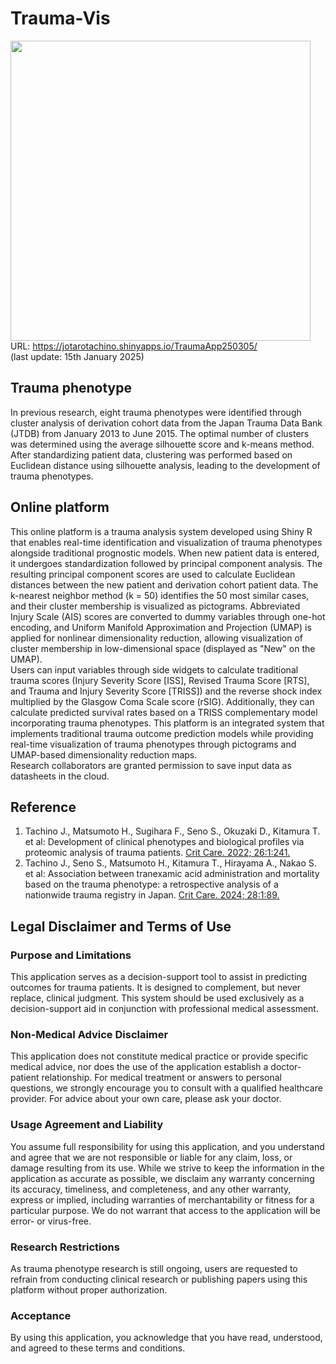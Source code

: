 # Trauma-Vis
<img src="https://github.com/user-attachments/assets/7816daa4-8984-48e6-a22a-ec3a055c19fb" width="480"><br/>
URL: https://jotarotachino.shinyapps.io/TraumaApp250305/<br/>
(last update: 15th January 2025)

## Trauma phenotype
In previous research, eight trauma phenotypes were identified through cluster analysis of derivation cohort data from the Japan Trauma Data Bank (JTDB) from January 2013 to June 2015. The optimal number of clusters was determined using the average silhouette score and k-means method. After standardizing patient data, clustering was performed based on Euclidean distance using silhouette analysis, leading to the development of trauma phenotypes.<br/>

## Online platform
This online platform is a trauma analysis system developed using Shiny R that enables real-time identification and visualization of trauma phenotypes alongside traditional prognostic models. When new patient data is entered, it undergoes standardization followed by principal component analysis. The resulting principal component scores are used to calculate Euclidean distances between the new patient and derivation cohort patient data. The k-nearest neighbor method (k = 50) identifies the 50 most similar cases, and their cluster membership is visualized as pictograms. Abbreviated Injury Scale (AIS) scores are converted to dummy variables through one-hot encoding, and Uniform Manifold Approximation and Projection (UMAP) is applied for nonlinear dimensionality reduction, allowing visualization of cluster membership in low-dimensional space (displayed as "New" on the UMAP).
 <br/>
Users can input variables through side widgets to calculate traditional trauma scores (Injury Severity Score [ISS], Revised Trauma Score [RTS], and Trauma and Injury Severity Score [TRISS]) and the reverse shock index multiplied by the Glasgow Coma Scale score (rSIG). Additionally, they can calculate predicted survival rates based on a TRISS complementary model incorporating trauma phenotypes. This platform is an integrated system that implements traditional trauma outcome prediction models while providing real-time visualization of trauma phenotypes through pictograms and UMAP-based dimensionality reduction maps.<br/>
Research collaborators are granted permission to save input data as datasheets in the cloud. <br/>

## Reference
1) Tachino J., Matsumoto H., Sugihara F., Seno S., Okuzaki D., Kitamura T. et al: Development of clinical phenotypes and biological profiles via proteomic analysis of trauma patients. [Crit Care. 2022; 26:1:241.](https://ccforum.biomedcentral.com/articles/10.1186/s13054-022-04103-z)<br/>
2) Tachino J., Seno S., Matsumoto H., Kitamura T., Hirayama A., Nakao S. et al: Association between tranexamic acid administration and mortality based on the trauma phenotype: a retrospective analysis of a nationwide trauma registry in Japan. [Crit Care. 2024; 28:1:89.](https://ccforum.biomedcentral.com/articles/10.1186/s13054-024-04871-w)

## Legal Disclaimer and Terms of Use
### Purpose and Limitations
This application serves as a decision-support tool to assist in predicting outcomes for trauma patients. It is designed to complement, but never replace, clinical judgment. This system should be used exclusively as a decision-support aid in conjunction with professional medical assessment.
### Non-Medical Advice Disclaimer
This application does not constitute medical practice or provide specific medical advice, nor does the use of the application establish a doctor-patient relationship. For medical treatment or answers to personal questions, we strongly encourage you to consult with a qualified healthcare provider. For advice about your own care, please ask your doctor.
### Usage Agreement and Liability
You assume full responsibility for using this application, and you understand and agree that we are not responsible or liable for any claim, loss, or damage resulting from its use. While we strive to keep the information in the application as accurate as possible, we disclaim any warranty concerning its accuracy, timeliness, and completeness, and any other warranty, express or implied, including warranties of merchantability or fitness for a particular purpose. We do not warrant that access to the application will be error- or virus-free.
### Research Restrictions
As trauma phenotype research is still ongoing, users are requested to refrain from conducting clinical research or publishing papers using this platform without proper authorization.
### Acceptance
By using this application, you acknowledge that you have read, understood, and agreed to these terms and conditions.
